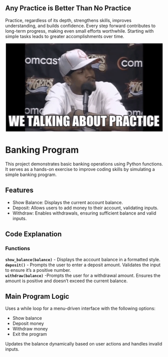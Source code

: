 ## Any Practice is Better Than No Practice
Practice, regardless of its depth, strengthens skills, improves understanding, and builds confidence. Every step forward contributes to long-term progress, making even small efforts worthwhile. Starting with simple tasks leads to greater accomplishments over time.

<div align="center">
    <img src="https://raw.githubusercontent.com/BrunosCodeLab/Images/refs/heads/main/Practice_BankingProgram/Iverson%20Practice.gif" alt="Banner" width="500" />
</div> 


# Banking Program
This project demonstrates basic banking operations using Python functions. It serves as a hands-on exercise to improve coding skills by simulating a simple banking program.

## Features
- Show Balance: Displays the current account balance.
- Deposit: Allows users to add money to their account, validating inputs.
- Withdraw: Enables withdrawals, ensuring sufficient balance and valid inputs.

## Code Explanation <br>
### Functions
**`show_balance(balance)`** - Displays the account balance in a formatted style. <br>
**`deposit()`** - Prompts the user to enter a deposit amount. Validates the input to ensure it’s a positive number. <br>
**`withdraw(balance)`** -Prompts the user for a withdrawal amount. Ensures the amount is positive and doesn’t exceed the current balance. <br>

## Main Program Logic
Uses a while loop for a menu-driven interface with the following options:
- Show balance
- Deposit money
- Withdraw money
- Exit the program <br>

Updates the balance dynamically based on user actions and handles invalid inputs.
